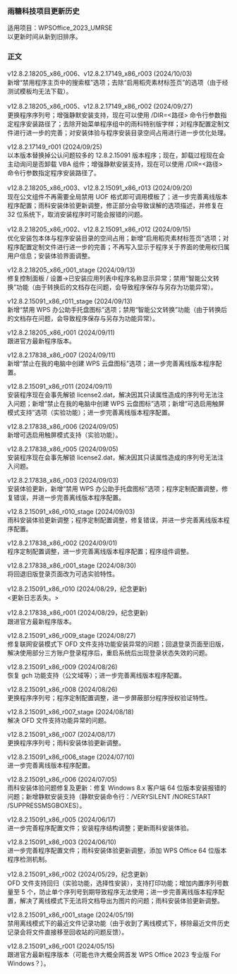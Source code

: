 ### 雨糖科技项目更新历史
适用项目：WPSOffice_2023_UMRSE<br>
以更新时间从新到旧排序。

### 正文
<!--v12.8.2.1xxxx_r00x (2024/09/xx)<br>
优化安装包本体与程序安装目录的空间占用；新增“启用稻壳素材标签页”选项；对程序配置定制文件进行进一步的完善；不再写入显示于程序关于界面的使用权归属用户信息；安装体验界面调整。
-->
v12.8.2.18205_x86_r006、v12.8.2.17149_x86_r003 (2024/10/03)<br>
新增“禁用程序主页中的搜索框”选项；去除“启用稻壳素材标签页”的选项（由于经测试模板均无法下载）。

v12.8.2.18205_x86_r005、v12.8.2.17149_x86_r002 (2024/09/27)<br>
更换程序序列号；增强静默安装支持，现在可以使用 /DIR=<路径> 命令行参数指定程序安装路径了；去除开始菜单程序组中的雨科特别版字样；对程序配置定制文件进行进一步的完善；对安装体验与程序安装目录空间占用进行进一步优化处理。

v12.8.2.17149_r001 (2024/09/25)<br>
以本版本替换掉公认问题较多的 12.8.2.15091 版本程序；现在，卸载过程现在会主动询问是否卸载 VBA 组件；增强静默安装支持，现在可以使用 /DIR=<路径> 命令行参数指定程序安装路径了。

v12.8.2.18205_x86_r003、v12.8.2.15091_x86_r013 (2024/09/20)<br>
现在公文组件不再需要全局禁用 UOF 格式即可调用模板了；进一步完善离线版本程序配置；雨科安装体验更新调整，修正部分会导致误解的选项描述，并修复在 32 位系统下，取消安装程序时可能会报错的问题。

v12.8.2.18205_x86_r002、v12.8.2.15091_x86_r012 (2024/09/15)<br>
优化安装包本体与程序安装目录的空间占用；新增“启用稻壳素材标签页”选项；对程序配置定制文件进行进一步的完善；不再写入显示于程序关于界面的使用权归属用户信息；安装体验界面调整。

v12.8.2.18205_x86_r001_stage (2024/09/13)<br>
修复控制面板 / 设置→已安装应用列表中程序名称显示异常；禁用“智能公文转换”功能（由于转换后的文档存在问题，会导致程序保存与另存为功能异常）。

v12.8.2.15091_x86_r011_stage (2024/09/13)<br>
新增“禁用 WPS 办公助手托盘图标”选项；禁用“智能公文转换”功能（由于转换后的文档存在问题，会导致程序保存与另存为功能异常）。

v12.8.2.18205_x86_r001 (2024/09/11)<br>
跟进官方最新程序版本。

v12.8.2.17838_x86_r007 (2024/09/11)<br>
新增“禁止在我的电脑中创建 WPS 云盘图标”选项；进一步完善离线版本程序配置。

v12.8.2.15091_x86_r011 (2024/09/11)<br>
安装程序现在会事先解锁 license2.dat，解决因其只读属性造成的序列号无法注入问题；新增“禁止在我的电脑中创建 WPS 云盘图标”选项；新增“可选启用触屏模式支持”选项（实验功能）；进一步完善离线版本程序配置。

v12.8.2.17838_x86_r006 (2024/09/05)<br>
新增可选启用触屏模式支持（实验功能）。

v12.8.2.17838_x86_r005 (2024/09/05)<br>
安装程序现在会事先解锁 license2.dat，解决因其只读属性造成的序列号无法注入问题。

v12.8.2.17838_x86_r003 (2024/09/03)<br>
安装体验更新，新增“禁用 WPS 办公助手托盘图标”选项；程序定制配置调整，修复错误，并进一步完善离线版本程序配置。

v12.8.2.15091_x86_r010_stage (2024/09/03)<br>
雨科安装体验更新调整；程序定制配置调整，修复错误，并进一步完善离线版本程序配置。

v12.8.2.17838_x86_r002 (2024/09/01)<br>
程序定制配置调整，进一步完善离线版本程序配置；程序组件调整。

v12.8.2.17838_x86_r001_stage (2024/08/30)<br>
将回退旧版登录页面改为可选实验特性。

v12.8.2.15091_x86_r010 (2024/08/29，纪念更新)<br>
<更新日志丢失。>

v12.8.2.17838_x86_r001 (2024/08/29，纪念更新)<br>
跟进官方最新程序版本。

v12.8.2.15091_x86_r009_stage (2024/08/27)<br>
修复联网安装模式下 OFD 文件支持功能安装异常的问题；回退登录页面至旧版，解决使用部分三方账户登录程序后，重启系统后出现登录状态失效的问题。

v12.8.2.15091_x86_r009 (2024/08/26)<br>
恢复 gch 功能支持（公文域等）；进一步完善离线版本程序配置。

v12.8.2.15091_x86_r008 (2024/08/26)<br>
更换程序序列号；程序定制配置调整，进一步屏蔽部分程序授权验证特性。

v12.8.2.15091_x86_r007_stage (2024/08/18)<br>
解决 OFD 文件支持功能异常的问题。

v12.8.2.15091_x86_r007 (2024/08/17)<br>
更换程序序列号；雨科安装体验更新调整。

v12.8.2.15091_x86_r006_stage (2024/07/10)<br>
进一步完善离线版本程序配置。

v12.8.2.15091_x86_r006 (2024/07/05)<br>
雨科安装体验问题修复及更新：修复 Windows 8.x 客户端 64 位版本安装报错的问题；新增静默安装支持（静默安装命令行：/VERYSILENT /NORESTART /SUPPRESSMSGBOXES）。

v12.8.2.15091_x86_r005 (2024/06/17)<br>
进一步完善程序配置文件；安装程序结构调整；更新雨科安装体验。

v12.8.2.15091_x86_r003 (2024/06/10)<br>
进一步完善程序配置文件；雨科安装体验更新调整，添加 WPS Office 64 位版本程序检测机制。

v12.8.2.15091_x86_r002 (2024/05/29，纪念更新)<br>
OFD 文件支持回归（实验功能，选择性安装），支持打印功能；增加内置序列号数量至 5 个，防止单个序列号到期导致程序无法使用；进一步完善离线版本程序配置，解决了离线模式下无法将文档导出为图片的问题；雨科安装体验更新调整。

v12.8.2.15091_x86_r001_stage (2024/05/19)<br>
禁用离线模式下的最近文件记录功能（由于收到了离线模式下，移除最近文件历史记录会将文件直接移至回收站的问题反馈）。

v12.8.2.15091_x86_r001 (2024/05/15)<br>
跟进官方最新程序版本（可能也许大概全网首发 WPS Office 2023 专业版 For Windows？）。

